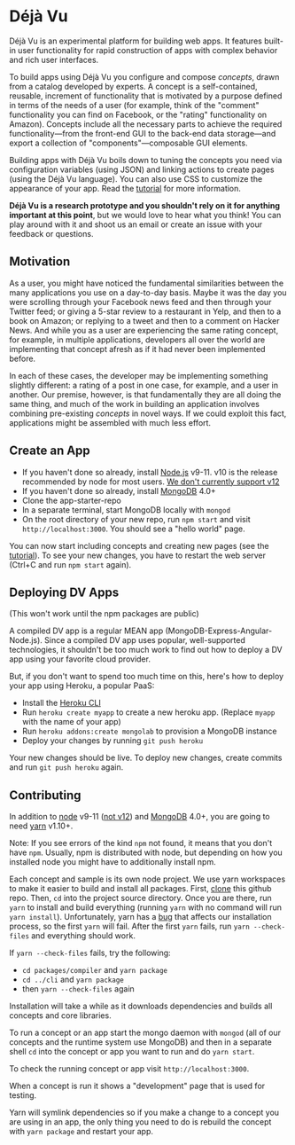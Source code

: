 # Déjà Vu

Déjà Vu is an experimental platform for building web apps. It features
built-in user functionality for rapid construction of apps
with complex behavior and rich user interfaces.

To build apps using Déjà Vu you configure and compose *concepts*, drawn from a catalog
developed by experts. A concept is a self-contained,
reusable, increment of functionality that is motivated by a purpose defined in
terms of the needs of a user (for example, think of the "comment" functionality
you can find on Facebook, or the "rating" functionality on Amazon).
Concepts include all the necessary parts to achieve the required
functionality&mdash;from the front-end GUI to the back-end data
storage&mdash;and export a collection of "components"&mdash;composable GUI elements.

Building apps with Déjà Vu boils down to tuning the concepts you need via
configuration variables (using JSON) and linking actions to create pages (using
the Déjà Vu language). You can also use CSS to customize the appearance of your
app. Read the [tutorial](docs/tutorial.md) for more information.

**Déjà Vu is a research prototype and you shouldn't rely on it for anything
important at this point**, but we would love to hear what you think!
You can play around with it and shoot us an email or create an issue with your
feedback or questions.

## Motivation

As a user, you might have noticed the fundamental similarities between the
many applications you use on a day-to-day basis. Maybe it was the day you
were scrolling through your Facebook news feed and then through your
Twitter feed; or giving a 5-star review to a restaurant in Yelp, and then
to a book on Amazon; or replying to a tweet and then to a comment on Hacker
News. And while you as a user are experiencing the same rating concept, for
example, in multiple applications, developers all over the world are
implementing that concept afresh as if it had never been implemented before.

In each of these cases, the developer may be implementing something slightly
different: a rating of a post in one case, for example, and a user in another.
Our premise, however, is that fundamentally they are all doing the same thing,
and much of the work in building an application involves combining pre-existing
*concepts* in novel ways. If we could exploit this fact, applications might be
assembled with much less effort.

## Create an App

- If you haven't done so already, install [Node.js](https://nodejs.org) v9-11. v10 is the release recommended by node for most
users. [We don't currently support v12](https://github.com/spderosso/deja-vu/issues/352)
- If you haven't done so already, install [MongoDB](https://www.mongodb.com/) 4.0+
- Clone the app-starter-repo
- In a separate terminal, start MongoDB locally with `mongod`
- On the root directory of your new repo, run `npm start` and visit
`http://localhost:3000`.
You should see a "hello world" page.

You can now start including concepts and creating new pages (see the [tutorial](docs/tutorial.md)). To see your new changes, you have to restart the web
server (Ctrl+C and run `npm start` again).


## Deploying DV Apps

(This won't work until the npm packages are public)

A compiled DV app is a regular MEAN app
(MongoDB-Express-Angular-Node.js). Since a compiled DV app uses popular,
well-supported technologies, it shouldn't be too much work to find out
how to deploy a DV app using your favorite cloud provider.

But, if you don't want to spend too much time on this,
here's how to deploy your app using
Heroku, a popular PaaS:

- Install the [Heroku CLI](https://devcenter.heroku.com/articles/heroku-cli)
- Run `heroku create myapp` to create a new heroku app. (Replace `myapp` with the name of your app)
- Run `heroku addons:create mongolab` to provision a MongoDB instance
- Deploy your changes by running `git push heroku`

Your new changes should be live. To deploy new changes,
create commits and run `git push heroku` again.


## Contributing

In addition to [node](https://nodejs.org) v9-11 ([not v12](https://github.com/spderosso/deja-vu/issues/352)) and [MongoDB](https://www.mongodb.com/) 4.0+, you are going to need [yarn](https://yarnpkg.com) v1.10+.

Note: If you see errors of the kind `npm` not found, it means
that you don't have `npm`. Usually, npm is distributed with node, but depending on how you
installed node you might have to additionally install npm.

Each concept and sample is its own node project. We use yarn workspaces to make
it easier to build and install all packages. First,
[clone](https://help.github.com/en/articles/cloning-a-repository) this github repo.
Then, `cd` into the project source directory. 
Once you are there, run `yarn` to install and build everything
(running `yarn` with no command will run `yarn install`).
Unfortunately, yarn has a [bug](https://github.com/yarnpkg/yarn/issues/3421) that
affects our installation process, so the first `yarn` will fail. After
the first `yarn` fails, run `yarn --check-files` and everything should work.

If `yarn --check-files` fails, try the following:
- `cd packages/compiler` and `yarn package`
- `cd ../cli` and `yarn package`
- then `yarn --check-files` again

Installation will take a while as it downloads dependencies and builds all
concepts and core libraries. 

To run a concept or an app start the mongo daemon with `mongod` (all of our concepts
and the runtime system use MongoDB) and then in a separate shell `cd` into the
concept or app you want to run and do `yarn start`.

To check the running concept or app visit `http://localhost:3000`.

When a concept is run it shows a "development" page that is used for testing.

Yarn will symlink dependencies so if you make a change to a concept you are using
in an app, the only thing you need to do is rebuild the concept with
`yarn package` and restart your app.
